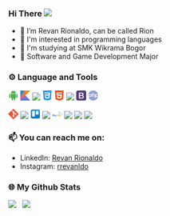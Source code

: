 ### Hi There <img src="https://raw.githubusercontent.com/MartinHeinz/MartinHeinz/master/wave.gif" height="20px">
- 👋 I’m Revan Rionaldo, can be called Rion
- 👀 I'm interested in programming languages
- 🌱 I'm studying at SMK Wikrama Bogor
- 💞️ Software and Game Development Major

### :gear: Language and Tools 
  <code><img height="20" src="https://github.com/inialdan/inialdan/blob/master/assets/images/android.png"></code>
  <code><img height="20" src="https://github.com/inialdan/inialdan/blob/master/assets/images/kotlin.png"></code>
  <code><img height="20" src="https://www.kindpng.com/picc/m/355-3557482_flutter-logo-png-transparent-png.png"></code>
  <code><img height="20" src="https://github.com/inialdan/inialdan/blob/master/assets/images/css-3.png"></code>
  <code><img height="20" src="https://github.com/inialdan/inialdan/blob/master/assets/images/html-5.png"></code>
  <code><img height="20" src="https://img.icons8.com/color/48/000000/javascript.png"></code>
  <code><img height="20" src="https://github.com/inialdan/inialdan/blob/master/assets/images/bootstrap.png"></code>
  <code><img height="20" src="https://github.com/inialdan/inialdan/blob/master/assets/images/php.png"></code>
  
  <code><img height="20" src="https://github.com/inialdan/inialdan/blob/master/assets/images/git.png"></code>
  <code><img height="20" src="https://upload.wikimedia.org/wikipedia/commons/thumb/9/9a/Laravel.svg/75px-Laravel.svg.png"></code>
  <code><img height="20" src="https://github.com/inialdan/inialdan/blob/master/assets/images/trello.png"></code>
  <code><img height="20" src="https://cdn-icons-png.flaticon.com/512/6132/6132222.png"></code>
  <code><img height="20" src="https://raw.githubusercontent.com/devicons/devicon/master/icons/mysql/mysql-original-wordmark.svg"></code>
  <code><img height="20" src="https://www.vectorlogo.zone/logos/figma/figma-icon.svg"></code>
  <code><img height="20" src="https://cdn.iconscout.com/icon/free/png-256/free-sass-226054.png"></code>
  <code><img height="20" src="https://image.pngaaa.com/114/4840114-middle.png"></code>

<!-- [![Top Langs](https://github-readme-stats.vercel.app/api/top-langs/?username=imrion&layout=compact&theme=tokyonight)](https://github.com/imrion/github-readme-stats) -->

### 📫 You can reach me on:
- LinkedIn: [Revan Rionaldo](https://id.linkedin.com/in/revan-rionaldo-1b3ab021b/)
- Instagram: [rrevanldo](https://www.instagram.com/rrevanldo/)

### 🌐 My Github Stats

<a href="https://github.com/imrion"><img height="150em" src="https://github-readme-stats.vercel.app/api?username=imrion&theme=tokyonight&show_icons=true"/></a>
&nbsp; <a href="https://github.com/imrion"><img height="150em"  src="https://streak-stats.demolab.com/?user=imrion&theme=tokyonight"/></a>
